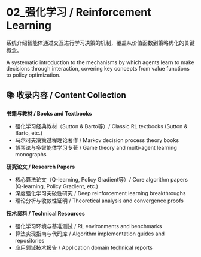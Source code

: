 # 02_强化学习 / Reinforcement Learning

系统介绍智能体通过交互进行学习决策的机制，覆盖从价值函数到策略优化的关键概念。

A systematic introduction to the mechanisms by which agents learn to make decisions through interaction, covering key concepts from value functions to policy optimization.

## 📚 收录内容 / Content Collection

**书籍与教材 / Books and Textbooks**
- 强化学习经典教材（Sutton & Barto等）/ Classic RL textbooks (Sutton & Barto, etc.)
- 马尔可夫决策过程理论著作 / Markov decision process theory books
- 博弈论与多智能体学习专著 / Game theory and multi-agent learning monographs

**研究论文 / Research Papers**
- 核心算法论文（Q-learning, Policy Gradient等）/ Core algorithm papers (Q-learning, Policy Gradient, etc.)
- 深度强化学习突破性研究 / Deep reinforcement learning breakthroughs
- 理论分析与收敛性证明 / Theoretical analysis and convergence proofs

**技术资料 / Technical Resources**
- 强化学习环境与基准测试 / RL environments and benchmarks
- 算法实现指南与代码库 / Algorithm implementation guides and repositories
- 应用领域技术报告 / Application domain technical reports